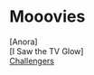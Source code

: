 # Mooovies

[Anora]  
[I Saw the TV Glow]  
[Challengers](https://mega.nz/file/duthmKKa#hvBxZU11BjldfeCQaVQLFhC7unuTDTOfsjue0PA8eKs)  
